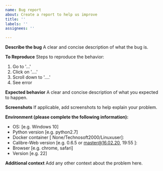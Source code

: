 ```yaml
---
name: Bug report
about: Create a report to help us improve
title: ''
labels: ''
assignees: ''

---
```


**Describe the bug**
A clear and concise description of what the bug is.

**To Reproduce**
Steps to reproduce the behavior:
1. Go to '...'
2. Click on '....'
3. Scroll down to '....'
4. See error

**Expected behavior**
A clear and concise description of what you expected to happen.

**Screenshots**
If applicable, add screenshots to help explain your problem.

**Environment (please complete the following information):**
 - OS: [e.g. Windows 10]
 - Python version [e.g. python2.7]
 - Docker container [ None/Technosoft2000/Linuxuser]:
 - Calibre-Web version [e.g. 0.6.5 or master@16.02.20, 19:55 ]:
 - Browser [e.g. chrome, safari]
 - Version [e.g. 22]

**Additional context**
Add any other context about the problem here.

